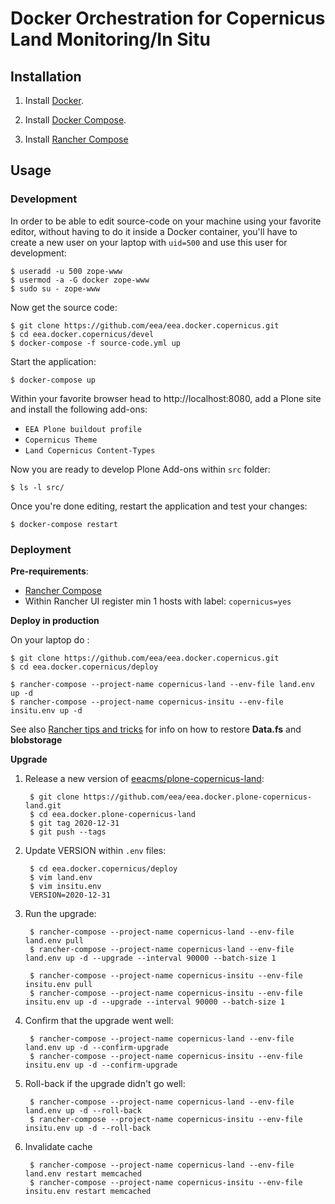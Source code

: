 # Docker Orchestration for Copernicus Land Monitoring/In Situ

## Installation

1. Install [Docker](https://www.docker.com/).

2. Install [Docker Compose](https://docs.docker.com/compose/).

3. Install [Rancher Compose](http://www.rancher.com)

## Usage

### Development

In order to be able to edit source-code on your machine using your favorite editor, without having to do it inside a Docker container, you'll have to create a new user on your laptop with `uid=500` and use this user for development:

    $ useradd -u 500 zope-www
    $ usermod -a -G docker zope-www
    $ sudo su - zope-www

Now get the source code:

    $ git clone https://github.com/eea/eea.docker.copernicus.git
    $ cd eea.docker.copernicus/devel
    $ docker-compose -f source-code.yml up

Start the application:

    $ docker-compose up

Within your favorite browser head to http://localhost:8080,
add a Plone site and install the following add-ons:
* `EEA Plone buildout profile`
* `Copernicus Theme`
* `Land Copernicus Content-Types`

Now you are ready to develop Plone Add-ons within `src` folder:

    $ ls -l src/

Once you're done editing, restart the application and test your changes:

    $ docker-compose restart


### Deployment

**Pre-requirements**:

* [Rancher Compose](http://docs.rancher.com/rancher/rancher-compose/)
* Within Rancher UI register min 1 hosts with label: `copernicus=yes`

**Deploy in production**

On your laptop do :

    $ git clone https://github.com/eea/eea.docker.copernicus.git
    $ cd eea.docker.copernicus/deploy

    $ rancher-compose --project-name copernicus-land --env-file land.env up -d
    $ rancher-compose --project-name copernicus-insitu --env-file insitu.env up -d

See also [Rancher tips and tricks](https://taskman.eionet.europa.eu/projects/netpub/wiki/Rancher_tips_and_tricks#Loading-data-into-a-database)
for info on how to restore **Data.fs** and **blobstorage**

**Upgrade**

1. Release a new version of [eeacms/plone-copernicus-land](https://hub.docker.com/r/eeacms/plone-copernicus-land/):

        $ git clone https://github.com/eea/eea.docker.plone-copernicus-land.git
        $ cd eea.docker.plone-copernicus-land
        $ git tag 2020-12-31
        $ git push --tags

2. Update VERSION within `.env` files:

        $ cd eea.docker.copernicus/deploy
        $ vim land.env
        $ vim insitu.env
        VERSION=2020-12-31

3. Run the upgrade:

        $ rancher-compose --project-name copernicus-land --env-file land.env pull
        $ rancher-compose --project-name copernicus-land --env-file land.env up -d --upgrade --interval 90000 --batch-size 1

        $ rancher-compose --project-name copernicus-insitu --env-file insitu.env pull
        $ rancher-compose --project-name copernicus-insitu --env-file insitu.env up -d --upgrade --interval 90000 --batch-size 1

4. Confirm that the upgrade went well:

        $ rancher-compose --project-name copernicus-land --env-file land.env up -d --confirm-upgrade
        $ rancher-compose --project-name copernicus-insitu --env-file insitu.env up -d --confirm-upgrade

5. Roll-back if the upgrade didn't go well:

        $ rancher-compose --project-name copernicus-land --env-file land.env up -d --roll-back
        $ rancher-compose --project-name copernicus-insitu --env-file insitu.env up -d --roll-back

6. Invalidate cache

        $ rancher-compose --project-name copernicus-land --env-file land.env restart memcached
        $ rancher-compose --project-name copernicus-insitu --env-file insitu.env restart memcached
